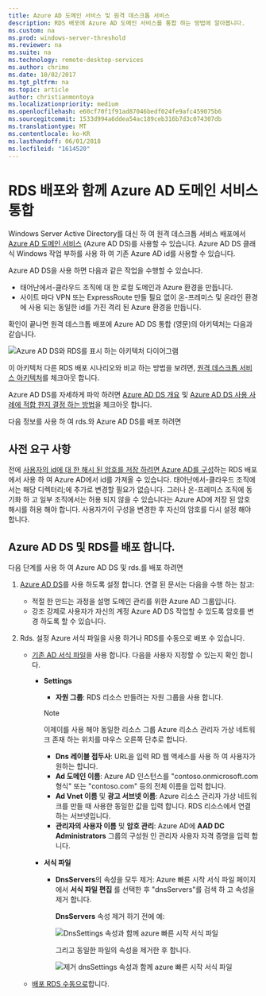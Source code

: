 ```yaml
---
title: Azure AD 도메인 서비스 및 원격 데스크톱 서비스
description: RDS 배포에 Azure AD 도메인 서비스를 통합 하는 방법에 알아봅니다.
ms.custom: na
ms.prod: windows-server-threshold
ms.reviewer: na
ms.suite: na
ms.technology: remote-desktop-services
ms.author: chrimo
ms.date: 10/02/2017
ms.tgt_pltfrm: na
ms.topic: article
author: christianmontoya
ms.localizationpriority: medium
ms.openlocfilehash: e60cf70f1f91ad87046bedf024fe9afc459075b6
ms.sourcegitcommit: 1533d994a6ddea54ac189ceb316b7d3c074307db
ms.translationtype: MT
ms.contentlocale: ko-KR
ms.lasthandoff: 06/01/2018
ms.locfileid: "1614520"
---
```

# <a name="integrate-azure-ad-domain-services-with-your-rds-deployment"></a>RDS 배포와 함께 Azure AD 도메인 서비스 통합

Windows Server Active Directory를 대신 하 여 원격 데스크톱 서비스 배포에서 [Azure AD 도메인 서비스](/azure/active-directory-domain-services/active-directory-ds-overview) (Azure AD DS)를 사용할 수 있습니다. Azure AD DS 클래식 Windows 작업 부하를 사용 하 여 기존 Azure AD id를 사용할 수 있습니다.

Azure AD DS을 사용 하면 다음과 같은 작업을 수행할 수 있습니다. 
- 태어난에서-클라우드 조직에 대 한 로컬 도메인과 Azure 환경을 만듭니다. 
- 사이트 마다 VPN 또는 ExpressRoute 만들 필요 없이 온-프레미스 및 온라인 환경에 사용 되는 동일한 id를 가진 격리 된 Azure 환경을 만듭니다. 

확인이 끝나면 원격 데스크톱 배포에 Azure AD DS 통합 (영문)의 아키텍처는 다음과 같습니다.

![Azure AD DS와 RDS를 표시 하는 아키텍처 다이어그램](media/aadds-rds.png)

이 아키텍처 다른 RDS 배포 시나리오와 비교 하는 방법을 보려면, [원격 데스크톱 서비스 아키텍처](desktop-hosting-logical-architecture.md)를 체크아웃 합니다.

Azure AD DS를 자세하게 파악 하려면 [Azure AD DS 개요](/azure/active-directory-domain-services/active-directory-ds-overview) 및 [Azure AD DS 사용 사례에 적합 한지 결정 하는 방법](/azure/active-directory-domain-services/active-directory-ds-comparison)을 체크아웃 합니다.

다음 정보를 사용 하 여 rds.와 Azure AD DS를 배포 하려면

## <a name="prerequisites"></a>사전 요구 사항

전에 [사용자의 id에 대 한 해시 된 암호를 저장 하려면 Azure AD를 구성](/azure/active-directory-domain-services/active-directory-ds-getting-started-password-sync)하는 RDS 배포에서 사용 하 여 Azure AD에서 id를 가져올 수 있습니다. 태어난에서-클라우드 조직에서는 해당 디렉터리;에 추가로 변경할 필요가 없습니다. 그러나 온-프레미스 조직에 동기화 하 고 일부 조직에서는 허용 되지 않을 수 있습니다는 Azure AD에 저장 된 암호 해시를 허용 해야 합니다. 사용자가이 구성을 변경한 후 자신의 암호를 다시 설정 해야 합니다.

## <a name="deploy-azure-ad-ds-and-rds"></a>Azure AD DS 및 RDS를 배포 합니다. 
다음 단계를 사용 하 여 Azure AD DS 및 rds.를 배포 하려면

1. [Azure AD DS](/azure/active-directory-domain-services/active-directory-ds-getting-started)를 사용 하도록 설정 합니다. 연결 된 문서는 다음을 수행 하는 참고:
   - 적절 한 만드는 과정을 설명 도메인 관리를 위한 Azure AD 그룹입니다.
   - 강조 강제로 사용자가 자신의 계정 Azure AD DS 작업할 수 있도록 암호를 변경 하도록 할 수 있습니다.
   
2. Rds. 설정 Azure 서식 파일을 사용 하거나 RDS를 수동으로 배포 수 있습니다.
   - [기존 AD 서식 파일](https://azure.microsoft.com/resources/templates/rds-deployment-existing-ad/)을 사용 합니다. 다음을 사용자 지정할 수 있는지 확인 합니다.
   
      - **Settings**
         - **자원 그룹**: RDS 리소스 만들려는 자원 그룹을 사용 합니다.
         > [!NOTE] 
         > 이제이를 사용 해야 동일한 리소스 그룹 Azure 리소스 관리자 가상 네트워크 존재 하는 위치를 마우스 오른쪽 단추로 합니다.

         - **Dns 레이블 접두사**: URL을 입력 RD 웹 액세스를 사용 하 여 사용자가 원하는 합니다.
         - **Ad 도메인 이름**: Azure AD 인스턴스를 "contoso.onmicrosoft.com 형식" 또는 "contoso.com" 등의 전체 이름을 입력 합니다.
         - **Ad Vnet 이름** 및 **광고 서브넷 이름**: Azure 리소스 관리자 가상 네트워크를 만들 때 사용한 동일한 값을 입력 합니다. RDS 리소스에서 연결 하는 서브넷입니다.
         - **관리자의 사용자 이름** 및 **암호 관리**: Azure AD에 **AAD DC Administrators** 그룹의 구성원 인 관리자 사용자 자격 증명을 입력 합니다.
   
      - **서식 파일**
         - **DnsServers**의 속성을 모두 제거: Azure 빠른 시작 서식 파일 페이지에서 **서식 파일 편집** 를 선택한 후 "dnsServers"를 검색 하 고 속성을 제거 합니다. 

            **DnsServers** 속성 제거 하기 전에 예:
      
            ![DnsSettings 속성과 함께 azure 빠른 시작 서식 파일](media/rds-remove-dnssettings-before.png)

            그리고 동일한 파일의 속성을 제거한 후 합니다.

            ![제거 dnsSettings 속성과 함께 azure 빠른 시작 서식 파일](media/rds-remove-dnssettings-after.png)
   
   - [배포 RDS 수동으로](rds-deploy-infrastructure.md)합니다. 

